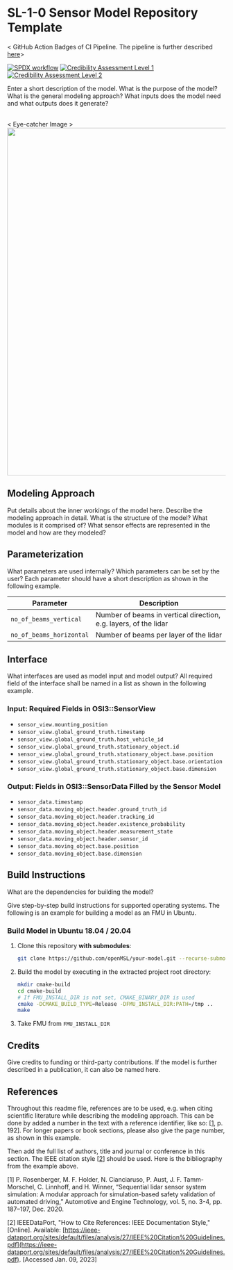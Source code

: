 # SL-1-0 Sensor Model Repository Template

< GitHub Action Badges of CI Pipeline. The pipeline is further described [here](https://github.com/openMSL/sensor_model_testing/blob/main/doc/test_architecture.md)>

[![SPDX workflow](../../actions/workflows/spdx.yml/badge.svg)](https://github.com/openMSL/sl-1-5-sensor-model-testing/blob/main/doc/test_architecture.md#cl-0-license-check)
[![Credibility Assessment Level 1](../../actions/workflows/cl1.yml/badge.svg)](https://github.com/openMSL/sl-1-5-sensor-model-testing/blob/main/doc/test_architecture.md#cl-1-code-verification)
[![Credibility Assessment Level 2](../../actions/workflows/cl2.yml/badge.svg)](https://github.com/openMSL/sl-1-5-sensor-model-testing/blob/main/doc/test_architecture.md#cl-2-qualitative-verification)

Enter a short description of the model.
What is the purpose of the model?
What is the general modeling approach?
What inputs does the model need and what outputs does it generate?
<br><br>

< Eye-catcher Image >
<img src="doc/img/model_video.gif" width="800" />

## Modeling Approach

Put details about the inner workings of the model here.
Describe the modeling approach in detail.
What is the structure of the model?
What modules is it comprised of?
What sensor effects are represented in the model and how are they modeled?

## Parameterization

What parameters are used internally?
Which parameters can be set by the user?
Each parameter should have a short description as shown in the following example.

| Parameter                      | Description                                                         |
| ------------------------------ | ------------------------------------------------------------------- |
| `no_of_beams_vertical`         | Number of beams in vertical direction, e.g. layers, of the lidar    |
| `no_of_beams_horizontal`       | Number of beams per layer of the lidar                              |

## Interface

What interfaces are used as model input and model output?
All required field of the interface shall be named in a list as shown in the following example.

### Input: Required Fields in OSI3::SensorView

* `sensor_view.mounting_position`
* `sensor_view.global_ground_truth.timestamp`
* `sensor_view.global_ground_truth.host_vehicle_id`
* `sensor_view.global_ground_truth.stationary_object.id`
* `sensor_view.global_ground_truth.stationary_object.base.position`
* `sensor_view.global_ground_truth.stationary_object.base.orientation`
* `sensor_view.global_ground_truth.stationary_object.base.dimension`

### Output: Fields in OSI3::SensorData Filled by the Sensor Model

* `sensor_data.timestamp`
* `sensor_data.moving_object.header.ground_truth_id`
* `sensor_data.moving_object.header.tracking_id`
* `sensor_data.moving_object.header.existence_probability`
* `sensor_data.moving_object.header.measurement_state`
* `sensor_data.moving_object.header.sensor_id`
* `sensor_data.moving_object.base.position`
* `sensor_data.moving_object.base.dimension`

## Build Instructions

What are the dependencies for building the model?

Give step-by-step build instructions for supported operating systems.
The following is an example for building a model as an FMU in Ubuntu.

### Build Model in Ubuntu 18.04 / 20.04

1. Clone this repository **with submodules**:

    ```bash
    git clone https://github.com/openMSL/your-model.git --recurse-submodules
    ```

2. Build the model by executing in the extracted project root directory:

    ```bash
    mkdir cmake-build
    cd cmake-build
    # If FMU_INSTALL_DIR is not set, CMAKE_BINARY_DIR is used
    cmake -DCMAKE_BUILD_TYPE=Release -DFMU_INSTALL_DIR:PATH=/tmp ..
    make
    ```

3. Take FMU from `FMU_INSTALL_DIR`

## Credits

Give credits to funding or third-party contributions.
If the model is further described in a publication, it can also be named here.

## References

Throughout this readme file, references are to be used, e.g. when citing scientific literature while describing the modeling approach.
This can be done by added a number in the text with a reference identifier, like so: [[1](#Rosenberger2020)</sup>, p. 192].
For longer papers or book sections, please also give the page number, as shown in this example.

Then add the full list of authors, title and journal or conference in this section.
The IEEE citation style [[2](#IEEEStyle)</sup>] should be used.
Here is the bibliography from the example above.

<a name="Rosenberger2020">[1]</a>
P. Rosenberger, M. F. Holder, N. Cianciaruso, P. Aust, J. F. Tamm-Morschel, C. Linnhoff, and H. Winner,
“Sequential lidar sensor system simulation: A modular approach for simulation-based safety validation of automated driving,”
Automotive and Engine Technology, vol. 5, no. 3-4, pp. 187–197, Dec. 2020.

<a name="IEEEStyle">[2]</a>
IEEEDataPort,
"How to Cite References: IEEE Documentation Style,"
[Online]. Available:
[https://ieee-dataport.org/sites/default/files/analysis/27/IEEE%20Citation%20Guidelines.pdf](https://ieee-dataport.org/sites/default/files/analysis/27/IEEE%20Citation%20Guidelines.pdf).
[Accessed Jan. 09, 2023]
